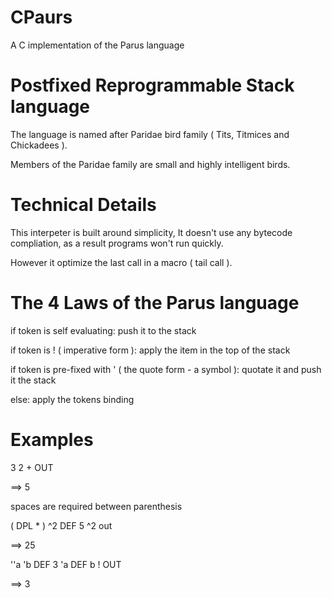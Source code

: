 # CPaurs 

A C implementation of the Parus language

# Postfixed Reprogrammable Stack language

The language is named after Paridae bird family ( Tits, Titmices and Chickadees ).

Members of the Paridae family are small and highly intelligent birds.


# Technical Details

This interpeter is built around simplicity,
It doesn't use any bytecode compliation, as a result programs won't run quickly.

However it optimize the last call in a macro ( tail call ).


# The 4 Laws of the Parus language

if token is self evaluating:
	push it to the stack

if token is ! ( imperative form ):
	apply the item in the top of the stack

if token is pre-fixed with ' ( the quote form - a symbol ):
	quotate it and push it the stack

else:
	apply the tokens binding

# Examples

3 2 + OUT

==> 5

spaces are required between parenthesis

( DPL * ) ^2 DEF
5 ^2 out

==> 25

''a 'b DEF
3 'a DEF
b ! OUT 

==> 3
